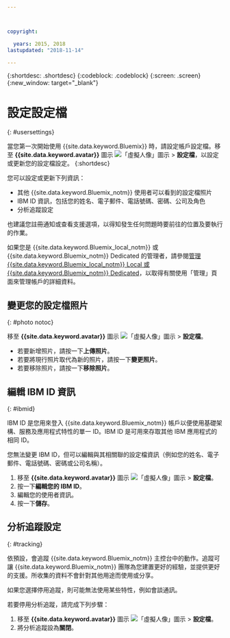 ```yaml
---



copyright:

  years: 2015, 2018
lastupdated: "2018-11-14"

---
```


{:shortdesc: .shortdesc}
{:codeblock: .codeblock}
{:screen: .screen}
{:new_window: target="_blank"}

# 設定設定檔
{: #usersettings}

當您第一次開始使用 {{site.data.keyword.Bluemix}} 時，請設定帳戶設定檔。移至 **{{site.data.keyword.avatar}}** 圖示 ![「虛擬人像」圖示](../icons/i-avatar-icon.svg) &gt; **設定檔**，以設定或更新您的設定檔設定。
{:shortdesc}

您可以設定或更新下列資訊：

 * 其他 {{site.data.keyword.Bluemix_notm}} 使用者可以看到的設定檔照片
 * IBM ID 資訊，包括您的姓名、電子郵件、電話號碼、密碼、公司及角色
 * 分析追蹤設定

也建議您註冊通知或查看支援選項，以得知發生任何問題時要前往的位置及要執行的作業。

如果您是 {{site.data.keyword.Bluemix_local_notm}} 或 {{site.data.keyword.Bluemix_notm}} Dedicated 的管理者，請參閱[管理 {{site.data.keyword.Bluemix_local_notm}} Local 或 {{site.data.keyword.Bluemix_notm}} Dedicated](/docs/hybrid/index.html#mng)，以取得有關使用「管理」頁面來管理帳戶的詳細資料。

## 變更您的設定檔照片
{: #photo notoc}

移至 **{{site.data.keyword.avatar}}** 圖示 ![「虛擬人像」圖示](../icons/i-avatar-icon.svg) &gt; **設定檔**。

  * 若要新增照片，請按一下**上傳照片**。
  * 若要將現行照片取代為新的照片，請按一下**變更照片**。
  * 若要移除照片，請按一下**移除照片**。

## 編輯 IBM ID 資訊
{: #ibmid}

IBM ID 是您用來登入 {{site.data.keyword.Bluemix_notm}} 帳戶以便使用基礎架構、服務及應用程式特性的單一 ID。IBM ID 是可用來存取其他 IBM 應用程式的相同 ID。

您無法變更 IBM ID，但可以編輯與其相關聯的設定檔資訊（例如您的姓名、電子郵件、電話號碼、密碼或公司名稱）。

1. 移至 **{{site.data.keyword.avatar}}** 圖示 ![「虛擬人像」圖示](../icons/i-avatar-icon.svg) &gt; **設定檔**。
2. 按一下**編輯您的 IBM ID**。
3. 編輯您的使用者資訊。
4. 按一下**儲存**。

## 分析追蹤設定
{: #tracking}

依預設，會追蹤 {{site.data.keyword.Bluemix_notm}} 主控台中的動作。追蹤可讓 {{site.data.keyword.Bluemix_notm}} 團隊為您建置更好的經驗，並提供更好的支援。所收集的資料不會針對其他用途而使用或分享。

如果您選擇停用追蹤，則可能無法使用某些特性，例如會談通訊。

若要停用分析追蹤，請完成下列步驟：

1. 移至 **{{site.data.keyword.avatar}}** 圖示 ![「虛擬人像」圖示](../icons/i-avatar-icon.svg) &gt; **設定檔**。
2. 將分析追蹤設為**關閉**。
